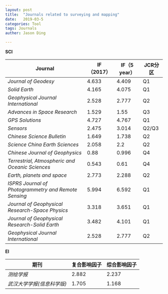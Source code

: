 ```yaml
---
layout: post
title:  "Journals related to surveying and mapping"
date:   2019-03-5
categories: Tool
tags: Journals
auther: Jason Ding

---
```


**SCI**

| Journal                                              | IF（2017） | IF（5 year） | JCR分区 |
| ---------------------------------------------------- | ---------- | ------------ | ------- |
| *Journal of Geodesy*                                 | 4.633      | 4.409        | Q1      |
| *Solid Earth*                                        | 4.165      | 4.075        | Q1      |
| *Geophysical Journal International*                  | 2.528      | 2.777        | Q2      |
| *Advances in Space Research*                         | 1.529      | 1.55         | Q3      |
| *GPS Solutions*                                      | 4.727      | 4.767        | Q1      |
| *Sensors*                                            | 2.475      | 3.014        | Q2/Q3   |
| *Chinese Science Bulletin*                           | 1.649      | 1.738        | Q2      |
| *Science China Earth Sciences*                       | 2.058      | 2.2          | Q2      |
| *Chinese Journal of Geophysics*                      | 0.88       | 0.996        | Q4      |
| *Terrestrial, Atmospheric and Oceanic Sciences*      | 0.543      | 0.61         | Q4      |
| *Earth, planets and space*                           | 2.773      | 2.288        | Q2      |
| *ISPRS Journal of Photogrammetry and Remote Sensing* | 5.994      | 6.592        | Q1      |
| *Journal of Geophysical Research-Space Physics*      | 3.318      | 3.651        | Q1      |
| *Journal of Geophysical Research-Solid Earth*        | 3.482      | 4.101        | Q1      |
| *Geophysical Journal International*                  | 2.528      | 2.777        | Q2      |



**EI**

| 期刊                       | 复合影响因子 | 综合影响因子 |
| -------------------------- | ------------ | ------------ |
| *测绘学报*                 | 2.882        | 2.237        |
| *武汉大学学报(信息科学版)* | 1.705        | 1.168        |

